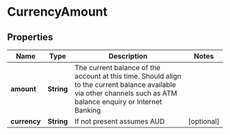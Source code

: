 # CurrencyAmount

## Properties
Name | Type | Description | Notes
------------ | ------------- | ------------- | -------------
**amount** | **String** | The current balance of the account at this time. Should align to the current balance available via other channels such as ATM balance enquiry or Internet Banking | 
**currency** | **String** | If not present assumes AUD |  [optional]
